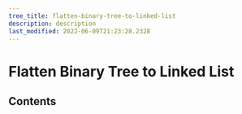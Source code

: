 ```yaml
---
tree_title: flatten-binary-tree-to-linked-list
description: description
last_modified: 2022-06-09T21:23:28.2328
---
```


# Flatten Binary Tree to Linked List

## Contents
